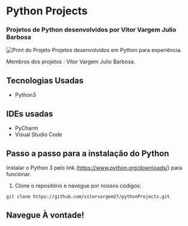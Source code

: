 # Python Projects
### Projetos de Python desenvolvidos por Vitor Vargem Julio Barbosa


![Print do Projeto](https://i.ibb.co/8KyKHMz/cod-python.png)
Projetos desenvolvidos em Python para experiência.

Membros dos projetos : Vitor Vargem Julio Barbosa.
## Tecnologias Usadas
- Python3

## IDEs usadas 
- PyCharm
- Visual Studio Code

## Passo a passo para a instalação do Python
Instalar o Python 3 pelo link (https://www.python.org/downloads/) para funcionar.

1. Clone o repositório e navegue por nossos códigos:
```sh
git clone https://github.com/vitorvargem27/pythonProjects.git
```

## Navegue À vontade!


